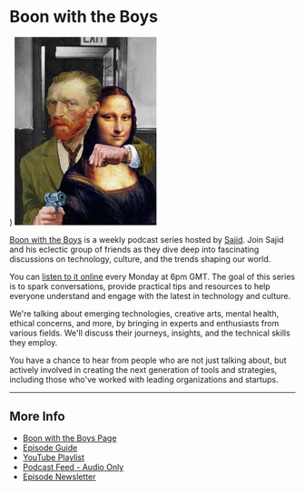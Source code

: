 # Boon with the Boys
)
<img src="/images/boon_artwork.jpg" width="250">

[Boon with the Boys](http://example.com) is a weekly podcast series hosted by [Sajid](http://example.com). Join Sajid and his eclectic group of friends as they dive deep into fascinating discussions on technology, culture, and the trends shaping our world.

You can [listen to it online](http://example.com/episodes) every Monday at 6pm GMT. The goal of this series is to spark conversations, provide practical tips and resources to help everyone understand and engage with the latest in technology and culture.

We're talking about emerging technologies, creative arts, mental health, ethical concerns, and more, by bringing in experts and enthusiasts from various fields. We'll discuss their journeys, insights, and the technical skills they employ.

You have a chance to hear from people who are not just talking about, but actively involved in creating the next generation of tools and strategies, including those who've worked with leading organizations and startups.

---
## More Info
- [Boon with the Boys Page](http://example.com)
- [Episode Guide](http://example.com/episodes)
- [YouTube Playlist](http://example.com/youtube)
- [Podcast Feed - Audio Only](http://example.com/feed-audio)
- [Episode Newsletter](http://example.com/newsletter)